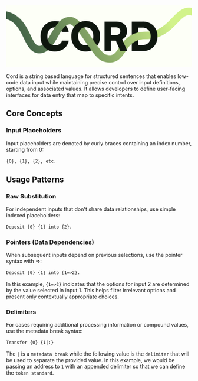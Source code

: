 ![Cord image](./cord.png)

Cord is a string based language for structured sentences that enables low-code data input while maintaining precise control over input definitions, options, and associated values. It allows developers to define user-facing interfaces for data entry that map to specific intents.

## Core Concepts

### Input Placeholders

Input placeholders are denoted by curly braces containing an index number, starting from 0:

```txt
{0}, {1}, {2}, etc.
```

## Usage Patterns

### Raw Substitution

For independent inputs that don't share data relationships, use simple indexed placeholders:

```txt
Deposit {0} {1} into {2}.
```

### Pointers (Data Dependencies)

When subsequent inputs depend on previous selections, use the pointer syntax with =>:

```txt
Deposit {0} {1} into {1=>2}.
```

In this example, `{1=>2}` indicates that the options for input 2 are determined by the value selected in input 1. This helps filter irrelevant options and present only contextually appropriate choices.

### Delimiters

For cases requiring additional processing information or compound values, use the metadata break syntax:

```txt
Transfer {0} {1|:}
```

The `|` is a `metadata break` while the following value is the `delimiter` that will be used to separate the provided value. In this example, we would be passing an address to `1` with an appended delimiter so that we can define the `token standard`.

